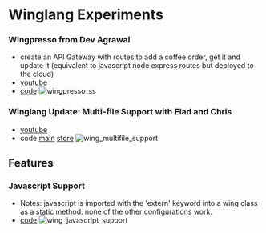 # Winglang Experiments

### Wingpresso from Dev Agrawal

- create an API Gateway with routes to add a coffee order, get it and update it (equivalent to javascript node express routes but deployed to the cloud)
- [youtube](https://www.youtube.com/watch?v=lLiBUKcpSug&t=1169s)
- [code](./wingpresso/wingpresso.w)
  ![wingpresso_ss](./wingpresso/wingpresso_ss.png)

### Winglang Update: Multi-file Support with Elad and Chris

- [youtube](https://www.youtube.com/watch?v=WAnM4ZUbLnE)
- code [main](./features/multifile/main.w) [store](./features/multifile/store.w)
  ![wing_multifile_support](./features/multifile/wing_multi_file_support.png)

## Features

### Javascript Support

- Notes: javascript is imported with the 'extern' keyword into a wing class as a static method. none of the other configurations work.
- [code](./features/javascript/javascript.w)
  ![wing_javascript_support](./features/javascript/wing_javascript_support.png)
